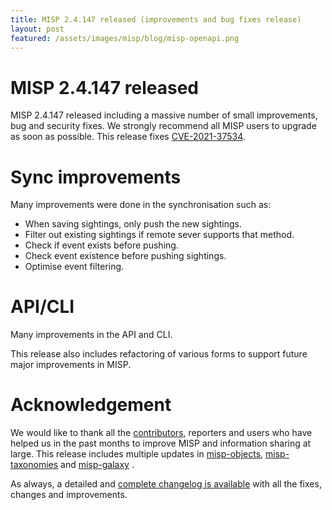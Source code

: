 ```yaml
---
title: MISP 2.4.147 released (improvements and bug fixes release)
layout: post
featured: /assets/images/misp/blog/misp-openapi.png
---
```


# MISP 2.4.147 released

MISP 2.4.147 released including a massive number of small improvements, bug and security fixes. We strongly recommend all MISP users to upgrade as soon as possible. This release fixes [CVE-2021-37534](https://cvepremium.circl.lu/cve/CVE-2021-37534).

# Sync improvements

Many improvements were done in the synchronisation such as:

- When saving sightings, only push the new sightings.
- Filter out existing sightings if remote sever supports that method.
- Check if event exists before pushing.
- Check event existence before pushing sightings.
- Optimise event filtering.

# API/CLI

Many improvements in the API and CLI.

This release also includes refactoring of various forms to support future major improvements in MISP.

# Acknowledgement

We would like to thank all the [contributors](https://www.misp-project.org/contributors), reporters and users who have helped us in the past months to improve MISP and information sharing at large. This release includes multiple updates in [misp-objects](https://www.misp-project.org/objects.html), [misp-taxonomies](https://www.misp-project.org/taxonomies.html) and [misp-galaxy](https://www.misp-project.org/galaxy.html)
.

As always, a detailed and [complete changelog is available](https://www.misp-project.org/Changelog.txt) with all the fixes, changes and improvements.

